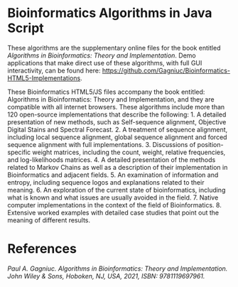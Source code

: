 # Bioinformatics Algorithms in Java Script

These algorithms are the supplementary online files for the book entitled <i>Algorithms in Bioinformatics: Theory and Implementation</i>. Demo applications that make direct use of these algorithms, with full GUI interactivity, can be found here: https://github.com/Gagniuc/Bioinformatics-HTML5-Implementations.

These Bioinformatics HTML5/JS files accompany the book entitled: Algorithms in Bioinformatics: Theory and Implementation, and they are compatible with all internet browsers. These algorithms include more than 120 open-source implementations that describe the following: 1. A detailed presentation of new methods, such as Self-sequence alignment, Objective Digital Stains and Spectral Forecast. 2. A treatment of sequence alignment, including local sequence alignment, global sequence alignment and forced sequence alignment with full implementations. 3. Discussions of position-specific weight matrices, including the count, weight, relative frequencies, and log-likelihoods matrices. 4. A detailed presentation of the methods related to Markov Chains as well as a description of their implementation in Bioinformatics and adjacent fields. 5. An examination of information and entropy, including sequence logos and explanations related to their meaning. 6. An exploration of the current state of bioinformatics, including what is known and what issues are usually avoided in the field. 7. Native computer implementations in the context of the field of Bioinformatics. 8. Extensive worked examples with detailed case studies that point out the meaning of different results.

# References

<i>Paul A. Gagniuc. Algorithms in Bioinformatics: Theory and Implementation. John Wiley & Sons, Hoboken, NJ, USA, 2021, ISBN: 9781119697961.</i>
